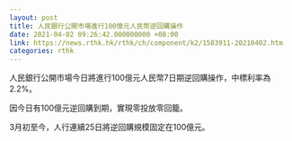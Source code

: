 ```yaml
---
layout: post
title: 人民銀行公開市場進行100億元人民幣逆回購操作
date: 2021-04-02 09:26:42.000000000 +08:00
link: https://news.rthk.hk/rthk/ch/component/k2/1583911-20210402.htm
categories: rthk
---
```


人民銀行公開市場今日將進行100億元人民幣7日期逆回購操作，中標利率為2.2%。

因今日有100億元逆回購到期，實現零投放零回籠。

3月初至今，人行連續25日將逆回購規模固定在100億元。
